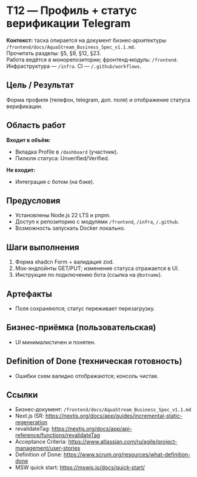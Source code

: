 # T12 — Профиль + статус верификации Telegram

**Контекст:** таска опирается на документ бизнес‑архитектуры `/frontend/docs/AquaStream_Business_Spec_v1.1.md`.  
Прочитать разделы: §5, §9, §12, §23.  
Работа ведётся в монорепозитории; фронтенд‑модуль: `/frontend`. Инфраструктура — `/infra`. CI — `/.github/workflows`.

## Цель / Результат
Форма профиля (телефон, telegram, доп. поля) и отображение статуса верификации.

## Область работ
**Входит в объём:**
- Вкладка Profile в `/dashboard` (участник).
- Пилюля статуса: Unverified/Verified.

**Не входит:**
- Интеграция с ботом (на бэке).

## Предусловия
- Установлены Node.js 22 LTS и pnpm.
- Доступ к репозиторию с модулями `/frontend`, `/infra`, `/.github`.
- Возможность запускать Docker локально.

## Шаги выполнения
1. Форма shadcn Form + валидация zod.
2. Мок‑эндпойнты GET/PUT; изменение статуса отражается в UI.
3. Инструкция по подключению бота (ссылка на `@botname`).

## Артефакты
- Поля сохраняются; статус переживает перезагрузку.

## Бизнес‑приёмка (пользовательская)
- UI минималистичен и понятен.

## Definition of Done (техническая готовность)
- Ошибки схем валидно отображаются; консоль чистая.

## Ссылки
- Бизнес‑документ: `/frontend/docs/AquaStream_Business_Spec_v1.1.md`
- Next.js ISR: https://nextjs.org/docs/app/guides/incremental-static-regeneration
- revalidateTag: https://nextjs.org/docs/app/api-reference/functions/revalidateTag
- Acceptance Criteria: https://www.atlassian.com/ru/agile/project-management/user-stories
- Definition of Done: https://www.scrum.org/resources/what-definition-done
- MSW quick start: https://mswjs.io/docs/quick-start/